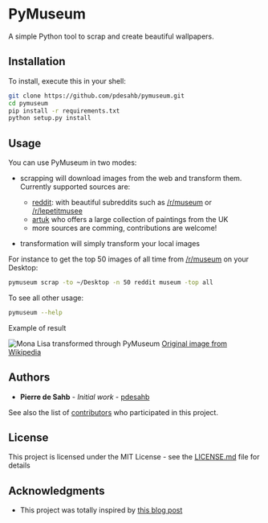# PyMuseum

A simple Python tool to scrap and create beautiful wallpapers.

## Installation

To install, execute this in your shell:

```bash
git clone https://github.com/pdesahb/pymuseum.git
cd pymuseum
pip install -r requirements.txt
python setup.py install
```

## Usage

You can use PyMuseum in two modes:
* scrapping will download images from the web and transform them. Currently supported sources are:
    * [reddit](https://reddit.com): with beautiful subreddits such as [/r/museum](https://reddit.com/r/museum) or [/r/lepetitmusee](https://reddit.com/r/lepetitmusee)
    * [artuk](https://artuk.org/) who offers a large collection of paintings from the UK
    * more sources are comming, contributions are welcome!

* transformation will simply transform your local images

For instance to get the top 50 images of all time from [/r/museum](https://reddit.com/r/museum) on your Desktop:
```bash
pymuseum scrap -to ~/Desktop -n 50 reddit museum -top all
```

To see all other usage:

```bash
pymuseum --help
```

Example of result

![Mona Lisa transformed through PyMuseum](https://raw.githubusercontent.com/pdesahb/pymuseum/master/assets/monalisa.jpg)
[Original image from Wikipedia](https://fr.wikipedia.org/wiki/La_Joconde#/media/File:Mona_Lisa,_by_Leonardo_da_Vinci,_from_C2RMF_retouched.jpg)

## Authors

* **Pierre de Sahb** - *Initial work* - [pdesahb](https://github.com/pdesahb)

See also the list of [contributors](https://github.com/pdesah/pymuseum/contributors) who participated in this project.

## License

This project is licensed under the MIT License - see the [LICENSE.md](LICENSE.md) file for details

## Acknowledgments

* This project was totally inspired by [this blog post](http://archagon.net/blog/2018/05/02/a-native-art-gallery-for-your-mac/)
